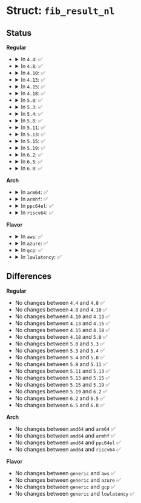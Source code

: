 # Struct: <code>fib_result_nl</code>

## Status
<b>Regular</b>
<ul>
<li>
<details>
<summary>In <code>4.4</code>: ✅</summary>

```c
struct fib_result_nl {
    __be32 fl_addr;
    u32 fl_mark;
    unsigned char fl_tos;
    unsigned char fl_scope;
    unsigned char tb_id_in;
    unsigned char tb_id;
    unsigned char prefixlen;
    unsigned char nh_sel;
    unsigned char type;
    unsigned char scope;
    int err;
};
```
</details>
</li>
<li>
<details>
<summary>In <code>4.8</code>: ✅</summary>

```c
struct fib_result_nl {
    __be32 fl_addr;
    u32 fl_mark;
    unsigned char fl_tos;
    unsigned char fl_scope;
    unsigned char tb_id_in;
    unsigned char tb_id;
    unsigned char prefixlen;
    unsigned char nh_sel;
    unsigned char type;
    unsigned char scope;
    int err;
};
```
</details>
</li>
<li>
<details>
<summary>In <code>4.10</code>: ✅</summary>

```c
struct fib_result_nl {
    __be32 fl_addr;
    u32 fl_mark;
    unsigned char fl_tos;
    unsigned char fl_scope;
    unsigned char tb_id_in;
    unsigned char tb_id;
    unsigned char prefixlen;
    unsigned char nh_sel;
    unsigned char type;
    unsigned char scope;
    int err;
};
```
</details>
</li>
<li>
<details>
<summary>In <code>4.13</code>: ✅</summary>

```c
struct fib_result_nl {
    __be32 fl_addr;
    u32 fl_mark;
    unsigned char fl_tos;
    unsigned char fl_scope;
    unsigned char tb_id_in;
    unsigned char tb_id;
    unsigned char prefixlen;
    unsigned char nh_sel;
    unsigned char type;
    unsigned char scope;
    int err;
};
```
</details>
</li>
<li>
<details>
<summary>In <code>4.15</code>: ✅</summary>

```c
struct fib_result_nl {
    __be32 fl_addr;
    u32 fl_mark;
    unsigned char fl_tos;
    unsigned char fl_scope;
    unsigned char tb_id_in;
    unsigned char tb_id;
    unsigned char prefixlen;
    unsigned char nh_sel;
    unsigned char type;
    unsigned char scope;
    int err;
};
```
</details>
</li>
<li>
<details>
<summary>In <code>4.18</code>: ✅</summary>

```c
struct fib_result_nl {
    __be32 fl_addr;
    u32 fl_mark;
    unsigned char fl_tos;
    unsigned char fl_scope;
    unsigned char tb_id_in;
    unsigned char tb_id;
    unsigned char prefixlen;
    unsigned char nh_sel;
    unsigned char type;
    unsigned char scope;
    int err;
};
```
</details>
</li>
<li>
<details>
<summary>In <code>5.0</code>: ✅</summary>

```c
struct fib_result_nl {
    __be32 fl_addr;
    u32 fl_mark;
    unsigned char fl_tos;
    unsigned char fl_scope;
    unsigned char tb_id_in;
    unsigned char tb_id;
    unsigned char prefixlen;
    unsigned char nh_sel;
    unsigned char type;
    unsigned char scope;
    int err;
};
```
</details>
</li>
<li>
<details>
<summary>In <code>5.3</code>: ✅</summary>

```c
struct fib_result_nl {
    __be32 fl_addr;
    u32 fl_mark;
    unsigned char fl_tos;
    unsigned char fl_scope;
    unsigned char tb_id_in;
    unsigned char tb_id;
    unsigned char prefixlen;
    unsigned char nh_sel;
    unsigned char type;
    unsigned char scope;
    int err;
};
```
</details>
</li>
<li>
<details>
<summary>In <code>5.4</code>: ✅</summary>

```c
struct fib_result_nl {
    __be32 fl_addr;
    u32 fl_mark;
    unsigned char fl_tos;
    unsigned char fl_scope;
    unsigned char tb_id_in;
    unsigned char tb_id;
    unsigned char prefixlen;
    unsigned char nh_sel;
    unsigned char type;
    unsigned char scope;
    int err;
};
```
</details>
</li>
<li>
<details>
<summary>In <code>5.8</code>: ✅</summary>

```c
struct fib_result_nl {
    __be32 fl_addr;
    u32 fl_mark;
    unsigned char fl_tos;
    unsigned char fl_scope;
    unsigned char tb_id_in;
    unsigned char tb_id;
    unsigned char prefixlen;
    unsigned char nh_sel;
    unsigned char type;
    unsigned char scope;
    int err;
};
```
</details>
</li>
<li>
<details>
<summary>In <code>5.11</code>: ✅</summary>

```c
struct fib_result_nl {
    __be32 fl_addr;
    u32 fl_mark;
    unsigned char fl_tos;
    unsigned char fl_scope;
    unsigned char tb_id_in;
    unsigned char tb_id;
    unsigned char prefixlen;
    unsigned char nh_sel;
    unsigned char type;
    unsigned char scope;
    int err;
};
```
</details>
</li>
<li>
<details>
<summary>In <code>5.13</code>: ✅</summary>

```c
struct fib_result_nl {
    __be32 fl_addr;
    u32 fl_mark;
    unsigned char fl_tos;
    unsigned char fl_scope;
    unsigned char tb_id_in;
    unsigned char tb_id;
    unsigned char prefixlen;
    unsigned char nh_sel;
    unsigned char type;
    unsigned char scope;
    int err;
};
```
</details>
</li>
<li>
<details>
<summary>In <code>5.15</code>: ✅</summary>

```c
struct fib_result_nl {
    __be32 fl_addr;
    u32 fl_mark;
    unsigned char fl_tos;
    unsigned char fl_scope;
    unsigned char tb_id_in;
    unsigned char tb_id;
    unsigned char prefixlen;
    unsigned char nh_sel;
    unsigned char type;
    unsigned char scope;
    int err;
};
```
</details>
</li>
<li>
<details>
<summary>In <code>5.19</code>: ✅</summary>

```c
struct fib_result_nl {
    __be32 fl_addr;
    u32 fl_mark;
    unsigned char fl_tos;
    unsigned char fl_scope;
    unsigned char tb_id_in;
    unsigned char tb_id;
    unsigned char prefixlen;
    unsigned char nh_sel;
    unsigned char type;
    unsigned char scope;
    int err;
};
```
</details>
</li>
<li>
<details>
<summary>In <code>6.2</code>: ✅</summary>

```c
struct fib_result_nl {
    __be32 fl_addr;
    u32 fl_mark;
    unsigned char fl_tos;
    unsigned char fl_scope;
    unsigned char tb_id_in;
    unsigned char tb_id;
    unsigned char prefixlen;
    unsigned char nh_sel;
    unsigned char type;
    unsigned char scope;
    int err;
};
```
</details>
</li>
<li>
<details>
<summary>In <code>6.5</code>: ✅</summary>

```c
struct fib_result_nl {
    __be32 fl_addr;
    u32 fl_mark;
    unsigned char fl_tos;
    unsigned char fl_scope;
    unsigned char tb_id_in;
    unsigned char tb_id;
    unsigned char prefixlen;
    unsigned char nh_sel;
    unsigned char type;
    unsigned char scope;
    int err;
};
```
</details>
</li>
<li>
<details>
<summary>In <code>6.8</code>: ✅</summary>

```c
struct fib_result_nl {
    __be32 fl_addr;
    u32 fl_mark;
    unsigned char fl_tos;
    unsigned char fl_scope;
    unsigned char tb_id_in;
    unsigned char tb_id;
    unsigned char prefixlen;
    unsigned char nh_sel;
    unsigned char type;
    unsigned char scope;
    int err;
};
```
</details>
</li>
</ul>
<b>Arch</b>
<ul>
<li>
<details>
<summary>In <code>arm64</code>: ✅</summary>

```c
struct fib_result_nl {
    __be32 fl_addr;
    u32 fl_mark;
    unsigned char fl_tos;
    unsigned char fl_scope;
    unsigned char tb_id_in;
    unsigned char tb_id;
    unsigned char prefixlen;
    unsigned char nh_sel;
    unsigned char type;
    unsigned char scope;
    int err;
};
```
</details>
</li>
<li>
<details>
<summary>In <code>armhf</code>: ✅</summary>

```c
struct fib_result_nl {
    __be32 fl_addr;
    u32 fl_mark;
    unsigned char fl_tos;
    unsigned char fl_scope;
    unsigned char tb_id_in;
    unsigned char tb_id;
    unsigned char prefixlen;
    unsigned char nh_sel;
    unsigned char type;
    unsigned char scope;
    int err;
};
```
</details>
</li>
<li>
<details>
<summary>In <code>ppc64el</code>: ✅</summary>

```c
struct fib_result_nl {
    __be32 fl_addr;
    u32 fl_mark;
    unsigned char fl_tos;
    unsigned char fl_scope;
    unsigned char tb_id_in;
    unsigned char tb_id;
    unsigned char prefixlen;
    unsigned char nh_sel;
    unsigned char type;
    unsigned char scope;
    int err;
};
```
</details>
</li>
<li>
<details>
<summary>In <code>riscv64</code>: ✅</summary>

```c
struct fib_result_nl {
    __be32 fl_addr;
    u32 fl_mark;
    unsigned char fl_tos;
    unsigned char fl_scope;
    unsigned char tb_id_in;
    unsigned char tb_id;
    unsigned char prefixlen;
    unsigned char nh_sel;
    unsigned char type;
    unsigned char scope;
    int err;
};
```
</details>
</li>
</ul>
<b>Flavor</b>
<ul>
<li>
<details>
<summary>In <code>aws</code>: ✅</summary>

```c
struct fib_result_nl {
    __be32 fl_addr;
    u32 fl_mark;
    unsigned char fl_tos;
    unsigned char fl_scope;
    unsigned char tb_id_in;
    unsigned char tb_id;
    unsigned char prefixlen;
    unsigned char nh_sel;
    unsigned char type;
    unsigned char scope;
    int err;
};
```
</details>
</li>
<li>
<details>
<summary>In <code>azure</code>: ✅</summary>

```c
struct fib_result_nl {
    __be32 fl_addr;
    u32 fl_mark;
    unsigned char fl_tos;
    unsigned char fl_scope;
    unsigned char tb_id_in;
    unsigned char tb_id;
    unsigned char prefixlen;
    unsigned char nh_sel;
    unsigned char type;
    unsigned char scope;
    int err;
};
```
</details>
</li>
<li>
<details>
<summary>In <code>gcp</code>: ✅</summary>

```c
struct fib_result_nl {
    __be32 fl_addr;
    u32 fl_mark;
    unsigned char fl_tos;
    unsigned char fl_scope;
    unsigned char tb_id_in;
    unsigned char tb_id;
    unsigned char prefixlen;
    unsigned char nh_sel;
    unsigned char type;
    unsigned char scope;
    int err;
};
```
</details>
</li>
<li>
<details>
<summary>In <code>lowlatency</code>: ✅</summary>

```c
struct fib_result_nl {
    __be32 fl_addr;
    u32 fl_mark;
    unsigned char fl_tos;
    unsigned char fl_scope;
    unsigned char tb_id_in;
    unsigned char tb_id;
    unsigned char prefixlen;
    unsigned char nh_sel;
    unsigned char type;
    unsigned char scope;
    int err;
};
```
</details>
</li>
</ul>

## Differences
<b>Regular</b>
<ul>
<li>
No changes between <code>4.4</code> and <code>4.8</code> ✅
</li>
<li>
No changes between <code>4.8</code> and <code>4.10</code> ✅
</li>
<li>
No changes between <code>4.10</code> and <code>4.13</code> ✅
</li>
<li>
No changes between <code>4.13</code> and <code>4.15</code> ✅
</li>
<li>
No changes between <code>4.15</code> and <code>4.18</code> ✅
</li>
<li>
No changes between <code>4.18</code> and <code>5.0</code> ✅
</li>
<li>
No changes between <code>5.0</code> and <code>5.3</code> ✅
</li>
<li>
No changes between <code>5.3</code> and <code>5.4</code> ✅
</li>
<li>
No changes between <code>5.4</code> and <code>5.8</code> ✅
</li>
<li>
No changes between <code>5.8</code> and <code>5.11</code> ✅
</li>
<li>
No changes between <code>5.11</code> and <code>5.13</code> ✅
</li>
<li>
No changes between <code>5.13</code> and <code>5.15</code> ✅
</li>
<li>
No changes between <code>5.15</code> and <code>5.19</code> ✅
</li>
<li>
No changes between <code>5.19</code> and <code>6.2</code> ✅
</li>
<li>
No changes between <code>6.2</code> and <code>6.5</code> ✅
</li>
<li>
No changes between <code>6.5</code> and <code>6.8</code> ✅
</li>
</ul>
<b>Arch</b>
<ul>
<li>
No changes between <code>amd64</code> and <code>arm64</code> ✅
</li>
<li>
No changes between <code>amd64</code> and <code>armhf</code> ✅
</li>
<li>
No changes between <code>amd64</code> and <code>ppc64el</code> ✅
</li>
<li>
No changes between <code>amd64</code> and <code>riscv64</code> ✅
</li>
</ul>
<b>Flavor</b>
<ul>
<li>
No changes between <code>generic</code> and <code>aws</code> ✅
</li>
<li>
No changes between <code>generic</code> and <code>azure</code> ✅
</li>
<li>
No changes between <code>generic</code> and <code>gcp</code> ✅
</li>
<li>
No changes between <code>generic</code> and <code>lowlatency</code> ✅
</li>
</ul>
